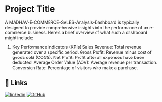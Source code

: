 
# Project Title

A MADHAV-E-COMMERCE-SALES-Analysis-Dashboard is typically designed to provide comprehensive insights into the performance of an e-commerce business. Here’s a brief overview of what such a dashboard might include:

1. Key Performance Indicators (KPIs)
Sales Revenue: Total revenue generated over a specific period.
Gross Profit: Revenue minus cost of goods sold (COGS).
Net Profit: Profit after all expenses have been deducted.
Average Order Value (AOV): Average revenue per transaction.
Conversion Rate: Percentage of visitors who make a purchase.





## 🔗 Links
[![linkedin](www.linkedin.com/in/pradip-rathod-14b2432a2)](https://www.linkedin.com/)
[![GitHub]('https://github.com/rtdpradip-07/rtdpradip-07)](https://www.GitHub.com/)

